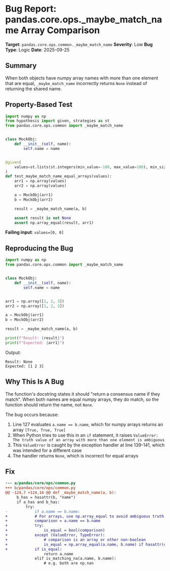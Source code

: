 # Bug Report: pandas.core.ops._maybe_match_name Array Comparison

**Target**: `pandas.core.ops.common._maybe_match_name`
**Severity**: Low
**Bug Type**: Logic
**Date**: 2025-09-25

## Summary

When both objects have numpy array names with more than one element that are equal, `_maybe_match_name` incorrectly returns `None` instead of returning the shared name.

## Property-Based Test

```python
import numpy as np
from hypothesis import given, strategies as st
from pandas.core.ops.common import _maybe_match_name


class MockObj:
    def __init__(self, name):
        self.name = name


@given(
    values=st.lists(st.integers(min_value=-100, max_value=100), min_size=2, max_size=10)
)
def test_maybe_match_name_equal_arrays(values):
    arr1 = np.array(values)
    arr2 = np.array(values)

    a = MockObj(arr1)
    b = MockObj(arr2)

    result = _maybe_match_name(a, b)

    assert result is not None
    assert np.array_equal(result, arr1)
```

**Failing input**: `values=[0, 0]`

## Reproducing the Bug

```python
import numpy as np
from pandas.core.ops.common import _maybe_match_name


class MockObj:
    def __init__(self, name):
        self.name = name


arr1 = np.array([1, 2, 3])
arr2 = np.array([1, 2, 3])

a = MockObj(arr1)
b = MockObj(arr2)

result = _maybe_match_name(a, b)

print(f"Result: {result}")
print(f"Expected: {arr1}")
```

Output:
```
Result: None
Expected: [1 2 3]
```

## Why This Is A Bug

The function's docstring states it should "return a consensus name if they match". When both names are equal numpy arrays, they do match, so the function should return the name, not `None`.

The bug occurs because:
1. Line 127 evaluates `a.name == b.name`, which for numpy arrays returns an array `[True, True, True]`
2. When Python tries to use this in an `if` statement, it raises `ValueError: The truth value of an array with more than one element is ambiguous`
3. This `ValueError` is caught by the exception handler at line 139-141, which was intended for a different case
4. The handler returns `None`, which is incorrect for equal arrays

## Fix

```diff
--- a/pandas/core/ops/common.py
+++ b/pandas/core/ops/common.py
@@ -124,7 +124,14 @@ def _maybe_match_name(a, b):
     b_has = hasattr(b, "name")
     if a_has and b_has:
         try:
-            if a.name == b.name:
+            # For arrays, use np.array_equal to avoid ambiguous truth value error
+            comparison = a.name == b.name
+            try:
+                is_equal = bool(comparison)
+            except (ValueError, TypeError):
+                # comparison is an array or other non-boolean
+                is_equal = np.array_equal(a.name, b.name) if hasattr(comparison, '__len__') else False
+            if is_equal:
                 return a.name
             elif is_matching_na(a.name, b.name):
                 # e.g. both are np.nan